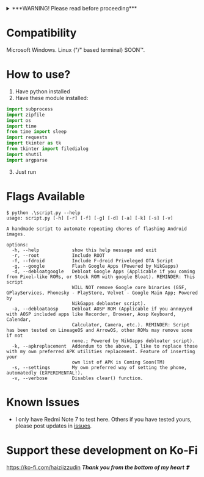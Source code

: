 <details>
  <summary>***WARNING! Please read before proceeding***</summary>
  
  > AGAIN, AGAIN, AGAIN, I'M WARNING YOU!!! 🫵 *ANDROID MODDING* IN GENERAL IS A VERY RISKY OPERATION! YOU CAN LOSE YOUR DATA IF YOU DON'T DO BACKUP! YOU CAN LOSE YOUR DEVICE IF YOU FLASH WITHOUT DOUBLE CHECKING! ROOTING CAN COMPROMISE YOUR DEVICE SECURITY! AND AN UNSTABLE ANDROID EXPERIENCE! PLEASE, PLEASE, PLEASE, IF YOU ARE NEW TO ANDROID MODDING, PLEASE BE CAREFUL (I MEANT IT)!!!

  > INTENDING TO USE THIS SCRIPT FOR LAZY FIRST-TIMER DEFINITE SOLUTION FLASHING PURPOSES? YOU SHOULDN'T BE HERE! PLEASE CLICK AWAY AND SHUT DOWN YOUR PC RIGHT NOW!!! 🫵
</details>


# Compatibility
Microsoft Windows.
Linux ("/" based terminal) SOON™️.

# How to use?
1. Have python installed
2. Have these module installed:
```python
import subprocess
import zipfile
import os
import time
from time import sleep
import requests
import tkinter as tk
from tkinter import filedialog
import shutil
import argparse
```
3. Just run

# Flags Available
```
$ python .\script.py --help
usage: script.py [-h] [-r] [-f] [-g] [-d] [-a] [-k] [-s] [-v]

A handmade script to automate repeating chores of flashing Android images.

options:
  -h, --help            show this help message and exit
  -r, --root            Include ROOT
  -f, --fdroid          Include F-droid Priveleged OTA Script
  -g, --google          Flash Google Apps (Powered by NikGapps)
  -d, --debloatgoogle   Debloat Google Apps (Applicable if you coming from Pixel-like ROMs, or Stock ROM with google Bloat). REMINDER: This script
                        WILL NOT remove Google core binaries (GSF, GPlayServices, Phonesky - PlayStore, Velvet - Google Main App; Powered by
                        NikGapps debloater script).
  -a, --debloataosp     Debloat AOSP ROM (Applicable if you annoyyed with AOSP included apps like Recorder, Browser, Aosp Keyboard, Calendar,        
                        Calculator, Camera, etc.). REMINDER: Script has been tested on LineageOS and ArrowOS, other ROMs may remove some if not      
                        none.; Powered by NikGapps debloater script).
  -k, --apkreplacement  Addendum to the above, I like to replace those with my own preferred APK utilities replacement. Feature of inserting your    
                        own list of APK is Coming Soon(TM)
  -s, --settings        My own preferred way of setting the phone, automatedly (EXPERIMENTAL!).
  -v, --verbose         Disables clear() function.
```

# Known Issues
- I only have Redmi Note 7 to test here. Others if you have tested yours, please post updates in [issues](https://github.com/HaiziIzzudin/py-android-flash-tool/issues).

# Support these development on Ko-Fi
https://ko-fi.com/haiziizzudin
***Thank you from the bottom of my heart ❣️***
